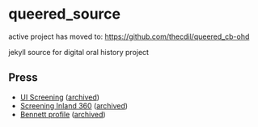 # queered_source

active project has moved to: https://github.com/thecdil/queered_cb-ohd 

jekyll source for digital oral history project

## Press 

- [UI Screening](https://www.uidaho.edu/news/news-articles/news-releases/2018-august/081518-gottspoint) ([archived](https://perma.cc/CEA3-B2QK))
- [Screening Inland 360](https://inland360.com/top-headlines/2018/08/filmmaker-spotlights-idaho-hate-crime/) ([archived](https://perma.cc/78LR-WKGB))
- [Bennett profile](https://www.uidaho.edu/class/jamm/news/bennett) ([archived](https://perma.cc/SW4L-KKYU))
